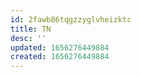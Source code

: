 ```yaml
---
id: 2fawb86tqgzzyglvheizktc
title: TN
desc: ''
updated: 1656276449884
created: 1656276449884
---
```



